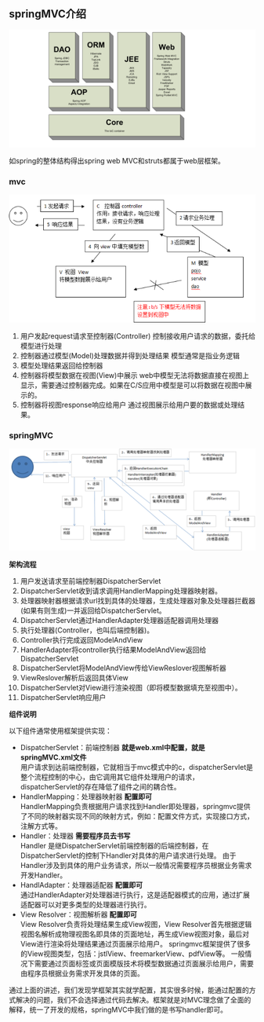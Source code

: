 ## springMVC介绍

<img src="./pic/structure.png" width="800px"/>


如spring的整体结构得出spring web MVC和struts都属于web层框架。

### mvc

<img src="./pic/mvc.png">

1. 用户发起request请求至控制器(Controller)
控制接收用户请求的数据，委托给模型进行处理
2. 控制器通过模型(Model)处理数据并得到处理结果
模型通常是指业务逻辑
3. 模型处理结果返回给控制器
4. 控制器将模型数据在视图(View)中展示
web中模型无法将数据直接在视图上显示，需要通过控制器完成。如果在C/S应用中模型是可以将数据在视图中展示的。
5. 控制器将视图response响应给用户
通过视图展示给用户要的数据或处理结果。


### springMVC

<img src="./pic/springmvc.png"/>

**架构流程**

1. 用户发送请求至前端控制器DispatcherServlet
2. DispatcherServlet收到请求调用HandlerMapping处理器映射器。
3. 处理器映射器根据请求url找到具体的处理器，生成处理器对象及处理器拦截器(如果有则生成)一并返回给DispatcherServlet。
4. DispatcherServlet通过HandlerAdapter处理器适配器调用处理器
5. 执行处理器(Controller，也叫后端控制器)。
6. Controller执行完成返回ModelAndView
7. HandlerAdapter将controller执行结果ModelAndView返回给DispatcherServlet
8. DispatcherServlet将ModelAndView传给ViewReslover视图解析器
9. ViewReslover解析后返回具体View
10. DispatcherServlet对View进行渲染视图（即将模型数据填充至视图中）。
11. DispatcherServlet响应用户


**组件说明**

以下组件通常使用框架提供实现：

- DispatcherServlet：前端控制器 **就是web.xml中配置，就是springMVC.xml文件**<br> 
用户请求到达前端控制器，它就相当于mvc模式中的c，dispatcherServlet是整个流程控制的中心，由它调用其它组件处理用户的请求，dispatcherServlet的存在降低了组件之间的耦合性。
- HandlerMapping：处理器映射器 **配置即可**<br/>
HandlerMapping负责根据用户请求找到Handler即处理器，springmvc提供了不同的映射器实现不同的映射方式，例如：配置文件方式，实现接口方式，注解方式等。
- Handler：处理器 **需要程序员去书写**<br/>
Handler 是继DispatcherServlet前端控制器的后端控制器，在DispatcherServlet的控制下Handler对具体的用户请求进行处理。
由于Handler涉及到具体的用户业务请求，所以一般情况需要程序员根据业务需求开发Handler。
- HandlAdapter：处理器适配器 **配置即可**<br/>
通过HandlerAdapter对处理器进行执行，这是适配器模式的应用，通过扩展适配器可以对更多类型的处理器进行执行。
- View Resolver：视图解析器 **配置即可**<br> 
View Resolver负责将处理结果生成View视图，View Resolver首先根据逻辑视图名解析成物理视图名即具体的页面地址，再生成View视图对象，最后对View进行渲染将处理结果通过页面展示给用户。 springmvc框架提供了很多的View视图类型，包括：jstlView、freemarkerView、pdfView等。
一般情况下需要通过页面标签或页面模版技术将模型数据通过页面展示给用户，需要由程序员根据业务需求开发具体的页面。

通过上面的讲述，我们发现学框架其实就学配置，其实很多时候，能通过配置的方式解决的问题，我们不会选择通过代码去解决。框架就是对MVC理念做了全面的解释，统一了开发的规格，springMVC中我们做的是书写handler即可。